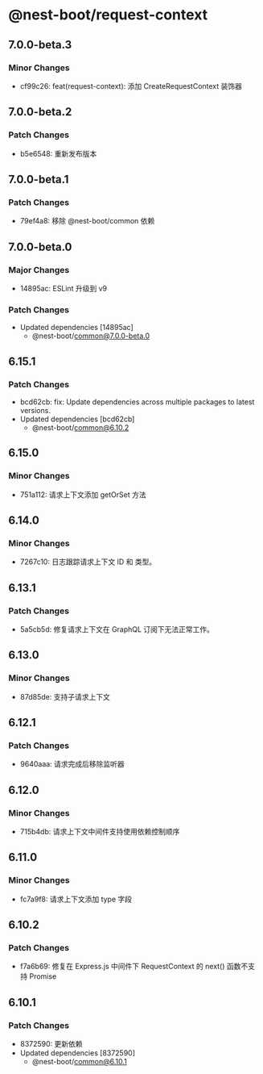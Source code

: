 # @nest-boot/request-context

## 7.0.0-beta.3

### Minor Changes

- cf99c26: feat(request-context): 添加 CreateRequestContext 装饰器

## 7.0.0-beta.2

### Patch Changes

- b5e6548: 重新发布版本

## 7.0.0-beta.1

### Patch Changes

- 79ef4a8: 移除 @nest-boot/common 依赖

## 7.0.0-beta.0

### Major Changes

- 14895ac: ESLint 升级到 v9

### Patch Changes

- Updated dependencies [14895ac]
  - @nest-boot/common@7.0.0-beta.0

## 6.15.1

### Patch Changes

- bcd62cb: fix: Update dependencies across multiple packages to latest versions.
- Updated dependencies [bcd62cb]
  - @nest-boot/common@6.10.2

## 6.15.0

### Minor Changes

- 751a112: 请求上下文添加 getOrSet 方法

## 6.14.0

### Minor Changes

- 7267c10: 日志跟踪请求上下文 ID 和 类型。

## 6.13.1

### Patch Changes

- 5a5cb5d: 修复请求上下文在 GraphQL 订阅下无法正常工作。

## 6.13.0

### Minor Changes

- 87d85de: 支持子请求上下文

## 6.12.1

### Patch Changes

- 9640aaa: 请求完成后移除监听器

## 6.12.0

### Minor Changes

- 715b4db: 请求上下文中间件支持使用依赖控制顺序

## 6.11.0

### Minor Changes

- fc7a9f8: 请求上下文添加 type 字段

## 6.10.2

### Patch Changes

- f7a6b69: 修复在 Express.js 中间件下 RequestContext 的 next() 函数不支持 Promise

## 6.10.1

### Patch Changes

- 8372590: 更新依赖
- Updated dependencies [8372590]
  - @nest-boot/common@6.10.1
